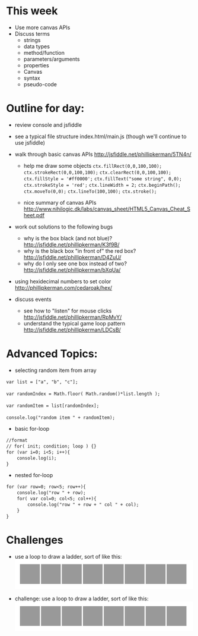 This week
=======
* Use more canvas APIs
* Discuss terms
	* strings
	* data types
	* method/function
	* parameters/arguments
	* properties
	* Canvas
	* syntax
	* pseudo-code


Outline for day:
=======
* review console and jsfiddle
* see a typical file structure index.html/main.js (though we'll continue to use jsfiddle)
* walk through basic canvas APIs http://jsfiddle.net/phillipkerman/5TN4n/
	* help me draw some objects
	```ctx.fillRect(0,0,100,100);```
	```ctx.strokeRect(0,0,100,100);```
	```ctx.clearRect(0,0,100,100);```
	```ctx.fillStyle = '#ff0000';```
	```ctx.fillText("some string", 0,0);```
	```ctx.strokeStyle = 'red';```
	```ctx.lineWidth = 2;```
	```ctx.beginPath();```
	```ctx.moveTo(0,0);```
	```ctx.lineTo(100,100);```
	```ctx.stroke();```
	
	* nice summary of canvas APIs http://www.nihilogic.dk/labs/canvas_sheet/HTML5_Canvas_Cheat_Sheet.pdf

* work out solutions to the following bugs
	* why is the box black (and not blue)? http://jsfiddle.net/phillipkerman/K3f9B/
	* why is the black box "in front of" the red box? http://jsfiddle.net/phillipkerman/D4ZuU/
	* why do I only see one box instead of two? http://jsfiddle.net/phillipkerman/bXqUa/ 
* using hexidecimal numbers to set color http://phillipkerman.com/cedaroak/hex/
* discuss events
	* see how to "listen" for mouse clicks http://jsfiddle.net/phillipkerman/RpMvY/
	* understand the typical game loop pattern http://jsfiddle.net/phillipkerman/LDCsB/

	
Advanced Topics:
=======
* selecting random item from array

```
var list = ["a", "b", "c"];

var randomIndex = Math.floor( Math.random()*list.length );

var randomItem = list[randomIndex];

console.log("random item " + randomItem);

```

* basic for-loop

```
//format
// for( init; condition; loop ) {}
for (var i=0; i<5; i++){
	console.log(i);
}
```

* nested for-loop

```
for (var row=0; row<5; row++){
	console.log("row " + row);
	for( var col=0; col<5; col++){
		console.log("row " + row + " col " + col);
	}
}
```
Challenges
=======

* use a loop to draw a ladder, sort of like this:
![](img/ladder.png)

* challenge: use a loop to draw a ladder, sort of like this:
![](img/ladder.png)